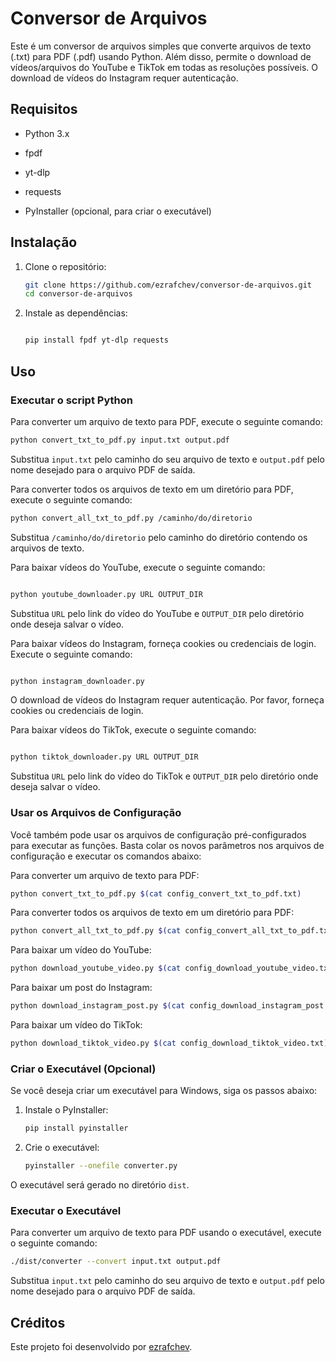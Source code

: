 
 
# Conversor de Arquivos


Este é um conversor de arquivos simples que converte arquivos de texto (.txt) para PDF (.pdf) usando Python. Além disso, permite o download de vídeos/arquivos do YouTube e TikTok em todas as resoluções possíveis. O download de vídeos do Instagram requer autenticação.

## Requisitos

- Python 3.x
- fpdf

- yt-dlp
- requests
- PyInstaller (opcional, para criar o executável)

## Instalação

1. Clone o repositório:
    ```bash
    git clone https://github.com/ezrafchev/conversor-de-arquivos.git
    cd conversor-de-arquivos
    ```

2. Instale as dependências:
    ```bash

    pip install fpdf yt-dlp requests
    ```

## Uso


### Executar o script Python

Para converter um arquivo de texto para PDF, execute o seguinte comando:
```bash
python convert_txt_to_pdf.py input.txt output.pdf
```
Substitua `input.txt` pelo caminho do seu arquivo de texto e `output.pdf` pelo nome desejado para o arquivo PDF de saída.

Para converter todos os arquivos de texto em um diretório para PDF, execute o seguinte comando:
```bash
python convert_all_txt_to_pdf.py /caminho/do/diretorio
```
Substitua `/caminho/do/diretorio` pelo caminho do diretório contendo os arquivos de texto.


Para baixar vídeos do YouTube, execute o seguinte comando:
```bash

python youtube_downloader.py URL OUTPUT_DIR
```

Substitua `URL` pelo link do vídeo do YouTube e `OUTPUT_DIR` pelo diretório onde deseja salvar o vídeo.


Para baixar vídeos do Instagram, forneça cookies ou credenciais de login. Execute o seguinte comando:
```bash

python instagram_downloader.py
```

O download de vídeos do Instagram requer autenticação. Por favor, forneça cookies ou credenciais de login.


Para baixar vídeos do TikTok, execute o seguinte comando:
```bash

python tiktok_downloader.py URL OUTPUT_DIR
```

Substitua `URL` pelo link do vídeo do TikTok e `OUTPUT_DIR` pelo diretório onde deseja salvar o vídeo.

### Usar os Arquivos de Configuração

Você também pode usar os arquivos de configuração pré-configurados para executar as funções. Basta colar os novos parâmetros nos arquivos de configuração e executar os comandos abaixo:

Para converter um arquivo de texto para PDF:
```bash
python convert_txt_to_pdf.py $(cat config_convert_txt_to_pdf.txt)
```

Para converter todos os arquivos de texto em um diretório para PDF:
```bash
python convert_all_txt_to_pdf.py $(cat config_convert_all_txt_to_pdf.txt)
```

Para baixar um vídeo do YouTube:
```bash
python download_youtube_video.py $(cat config_download_youtube_video.txt)
```

Para baixar um post do Instagram:
```bash
python download_instagram_post.py $(cat config_download_instagram_post.txt)
```

Para baixar um vídeo do TikTok:
```bash
python download_tiktok_video.py $(cat config_download_tiktok_video.txt)
```

### Criar o Executável (Opcional)

Se você deseja criar um executável para Windows, siga os passos abaixo:

1. Instale o PyInstaller:
    ```bash
    pip install pyinstaller
    ```

2. Crie o executável:
    ```bash
    pyinstaller --onefile converter.py
    ```

O executável será gerado no diretório `dist`.

### Executar o Executável

Para converter um arquivo de texto para PDF usando o executável, execute o seguinte comando:
```bash
./dist/converter --convert input.txt output.pdf
```
Substitua `input.txt` pelo caminho do seu arquivo de texto e `output.pdf` pelo nome desejado para o arquivo PDF de saída.

## Créditos

Este projeto foi desenvolvido por [ezrafchev](https://github.com/ezrafchev).


